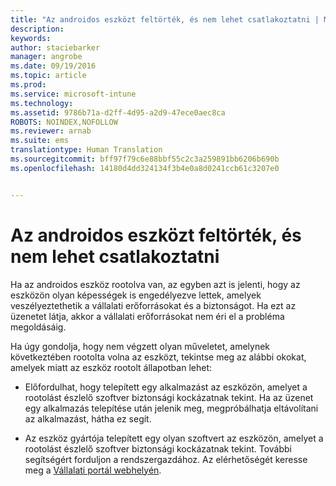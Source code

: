 ```yaml
---
title: "Az androidos eszközt feltörték, és nem lehet csatlakoztatni | Microsoft Intune"
description: 
keywords: 
author: staciebarker
manager: angrobe
ms.date: 09/19/2016
ms.topic: article
ms.prod: 
ms.service: microsoft-intune
ms.technology: 
ms.assetid: 9786b71a-d2ff-4d95-a2d9-47ece0aec8ca
ROBOTS: NOINDEX,NOFOLLOW
ms.reviewer: arnab
ms.suite: ems
translationtype: Human Translation
ms.sourcegitcommit: bff97f79c6e88bbf55c2c3a259891bb6206b690b
ms.openlocfilehash: 14180d4dd324134f3b4e0a8d0241ccb61c3207e0


---
```



# Az androidos eszközt feltörték, és nem lehet csatlakoztatni

Ha az androidos eszköz rootolva van, az egyben azt is jelenti, hogy az eszközön olyan képességek is engedélyezve lettek, amelyek veszélyeztethetik a vállalati erőforrásokat és a biztonságot. Ha ezt az üzenetet látja, akkor a vállalati erőforrásokat nem éri el a probléma megoldásáig.

Ha úgy gondolja, hogy nem végzett olyan műveletet, amelynek következtében rootolta volna az eszközt, tekintse meg az alábbi okokat, amelyek miatt az eszköz rootolt állapotban lehet:

- Előfordulhat, hogy telepített egy alkalmazást az eszközön, amelyet a rootolást észlelő szoftver biztonsági kockázatnak tekint. Ha az üzenet egy alkalmazás telepítése után jelenik meg, megpróbálhatja eltávolítani az alkalmazást, hátha ez segít.

- Az eszköz gyártója telepített egy olyan szoftvert az eszközön, amelyet a rootolást észlelő szoftver biztonsági kockázatnak tekint. További segítségért forduljon a rendszergazdához. Az elérhetőségét keresse meg a [Vállalati portál webhelyén](http://portal.manage.microsoft.com).





<!--HONumber=Sep16_HO3-->


